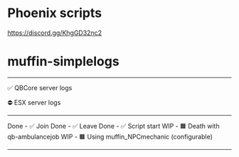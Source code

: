 # Phoenix scripts
https://discord.gg/KhgGD32nc2

# muffin-simplelogs
______________________
✅ QBCore server logs

⛔ ESX server logs
______________________
Done - ✅ Join
Done - ✅ Leave
Done - ✅ Script start
WIP  - 🟧 Death with qb-ambulancejob
WIP  - 🟧 Using muffin_NPCmechanic (configurable) 
______________________
